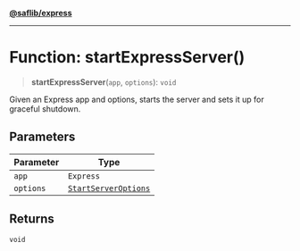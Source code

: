 [**@saflib/express**](../index.md)

***

# Function: startExpressServer()

> **startExpressServer**(`app`, `options`): `void`

Given an Express app and options, starts the server and sets it up for graceful shutdown.

## Parameters

| Parameter | Type |
| ------ | ------ |
| `app` | `Express` |
| `options` | [`StartServerOptions`](../interfaces/StartServerOptions.md) |

## Returns

`void`
